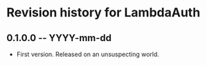 # Revision history for LambdaAuth

## 0.1.0.0 -- YYYY-mm-dd

* First version. Released on an unsuspecting world.
